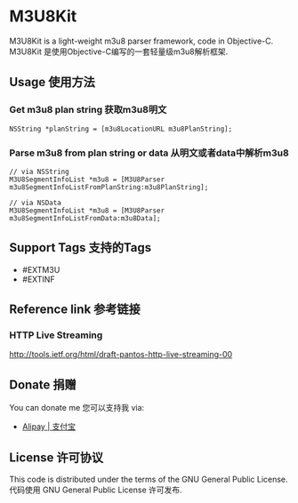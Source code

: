 # M3U8Kit

M3U8Kit is a light-weight m3u8 parser framework, code in Objective-C.  
M3U8Kit 是使用Objective-C编写的一套轻量级m3u8解析框架.

## Usage 使用方法

### Get m3u8 plan string 获取m3u8明文
```
NSString *planString = [m3u8LocationURL m3u8PlanString];
```

### Parse m3u8 from plan string or data 从明文或者data中解析m3u8
```
// via NSString
M3U8SegmentInfoList *m3u8 = [M3U8Parser m3u8SegmentInfoListFromPlanString:m3u8PlanString];

// via NSData
M3U8SegmentInfoList *m3u8 = [M3U8Parser m3u8SegmentInfoListFromData:m3u8Data];
```

## Support Tags 支持的Tags
* #EXTM3U
* #EXTINF

## Reference link 参考链接
### HTTP Live Streaming  
http://tools.ietf.org/html/draft-pantos-http-live-streaming-00

## Donate 捐赠

You can donate me 您可以支持我
via:
* [Alipay | 支付宝](https://me.alipay.com/0dayzh)

## License 许可协议
This code is distributed under the terms of the GNU General Public License.  
代码使用 GNU General Public License 许可发布.
